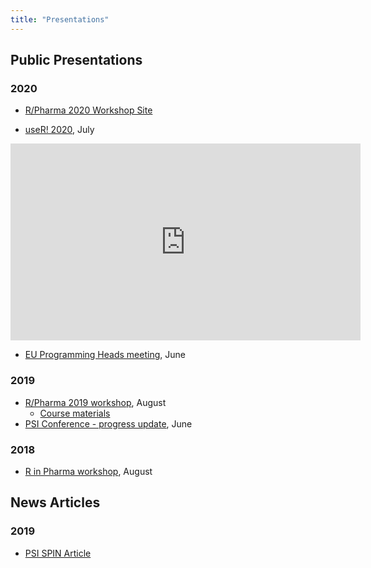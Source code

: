 ```yaml
---
title: "Presentations"
---
```


## Public Presentations

### 2020

* [R/Pharma 2020 Workshop Site](https://pharmar.github.io/rpharma2020/index.html)

* [useR! 2020](https://youtu.be/WUVUjdqifJ8), July  

<iframe width="560" height="315" src="https://www.youtube.com/embed/WUVUjdqifJ8" frameborder="0" allow="accelerometer; autoplay; encrypted-media; gyroscope; picture-in-picture" allowfullscreen></iframe>

* [EU Programming Heads meeting](/presentations/eu_prog_heads.pdf), June

### 2019

* [R/Pharma 2019 workshop](/presentations/rpharma_2019.pdf), August
    - [Course materials](https://github.com/pharmaR/rpharma2019)
* [PSI Conference - progress update](/presentations/validation_hub.pdf), June

### 2018

* [R in Pharma workshop](/presentations/R_Validation_Workshop.pdf), August

## News Articles

### 2019

* [PSI SPIN Article](/presentations/spin_r_validation.pdf)